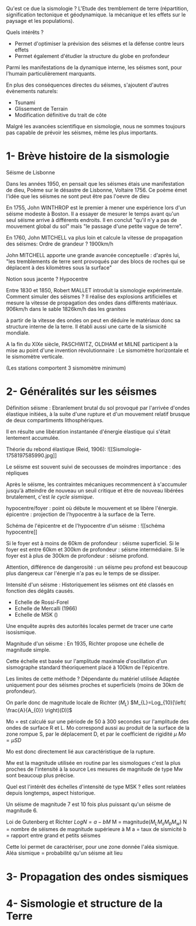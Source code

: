 Qu'est ce due la sismologie ?
L'Etude des tremblement de terre (répartition, signification tectonique et géodynamique. la mécanique et les effets sur le paysage et les populations).

Quels intérêts ?
- Permet d'optimiser la prévision des séismes et la défense contre leurs effets
- Permet également d'étudier la structure du globe en profondeur 

Parmi les manifestations de la dynamique interne, les séismes sont, pour l'humain particulièrement marquants.

En plus des conséquences directes du séismes, s'ajoutent d'autres évènements naturels: 
- Tsunami 
- Glissement de Terrain 
- Modification définitive du trait de côte 

Malgré les avancées scientifique en sismologie, nous ne sommes toujours pas capable de prévoir les séismes, même les plus importants.
# 1- Brève histoire de la sismologie

Séisme de Lisbonne 

Dans les années 1950, en pensait que les séismes étais une manifestation de dieu,
Poème sur le désastre de Lisbonne, Voltaire 1756.
Ce poème émet l'idée que les séismes ne sont peut être pas l'oevre de dieu

En 1755, John WINTHROP est le premier à mener une expérience lors d'un séisme modeste à Boston. Il a essayer de mesurer le temps avant qu'un seul séisme arrive à différents endroits.
Il en conclut "qu'il n'y a pas de mouvement global du sol" mais "le passage d'une petite vague de terre".

En 1760, John MITCHELL va plus loin et calcule la vitesse de propagation des séismes: 
Ordre de grandeur ?
1900km/h 

John MITCHELL apporte une grande avancée conceptuelle : 
d'après lui, "les tremblements de terre sent provoqués par des blocs de roches qui se déplacent à des kilomètres sous la surface"

Notion sous jacente ?
Hypocentre 

Entre 1830 et 1850, Robert MALLET introduit la sismologie expérimentale.
Comment simuler des séismes ?
Il réalise des explosions artificielles et mesure la vitesse de propagation des ondes dans différents matériaux.
906km/h dans le sable 
1826km/h das les granites

à partir de la vitesse des ondes on peut en déduire le matériaux donc sa structure interne de la terre.
Il établi aussi une carte de la sismicité mondiale.

A la fin du XIXe siècle, PASCHWITZ, OLDHAM et MILNE participent à la mise au point d'une invention révolutionnaire : Le sismomètre horizontale et le sismomètre verticale.

(Les stations comportent 3 sismomètre minimum)
# 2- Généralités sur les séismes 

Définition séisme : Ebranlement brutal du sol provoqué par l'arrivée d'ondes élastique initiées, à la suite d'une rupture et d'un mouvement relatif brusque de deux compartiments lithosphériques.

Il en résulte une libération instantanée d'énergie élastique qui s'était lentement accumulée.

Théorie du rebond élastique (Reid, 1906):
![[Sismologie-1758197585990.jpg]]

Le séisme est souvent suivi de secousses de moindres importance : des répliques

Après le séisme, les contraintes mécaniques recommencent à s'accumuler jusqu'à atteindre de nouveau un seuil critique et être de nouveau libérées brutalement, c'est *le cycle sismique*.

hypocentre/foyer : point où débute le mouvement et se libère l'énergie.
épicentre : projection de l'hypocentre à la surface de la Terre.

Schéma de l'épicentre et de l'hypocentre d'un séisme :
![[schéma hypocentre]]



Si le foyer est à moins de 60km de profondeur : séisme superficiel.
Si le foyer est entre 60km et 300km de profondeur : séisme intermédiaire. 
Si le foyer est à plus de 300km de profondeur : séisme profond. 

Attention, différence de dangerosité : un séisme peu profond est beaucoup plus dangereux car l'énergie n'a pas eu le temps de se dissiper. 

Intensité d'un séisme : 
Historiquement les séismes ont été classés en fonction des dégâts causés. 
- Echelle de Rossi-Forel
- Echelle de Mercalli (1966)
- Echelle de MSK ()

Une enquête auprès des autorités locales permet de tracer une carte isosismique.

Magnitude d'un séisme :
En 1935, Richter propose une échelle de magnitude simple.

Cette échelle est basée sur l'amplitude maximale d'oscillation d'un sismographe standard théoriquement placé à 100km de l'épicentre. 

Les limites de cette méthode ?
Dépendante du matériel utilisée
Adaptée uniquement pour des séismes proches et superficiels (moins de 30km de profondeur). 

On parle donc de magnitude locale de Richter ($M_{L}$)
$M_{L}=Log_{10}[\left( \frac{A}{A_{0}} \right)(D)]$ 

Mo = est calculé sur une période de 50 à 300 secondes sur l'amplitude des ondes de surface R et L.
Mo correspond aussi au produit de la surface de la zone rompue S, par le déplacement D, et par le coefficient de rigidité $\mu$
$Mo=\mu SD$

Mo est donc directement lié aux caractéristique de la rupture. 

Mw est la magnitude utilisée en routine par les sismologues 
c'est la plus proches de l'intensité à la source 
Les mesures de magnitude de type Mw sont beaucoup plus précise. 

Quel est l'intérêt des échelles d'intensité de type MSK ?
elles sont relatées depuis longtemps, aspect historique.


Un séisme de magnitude 7 est 10 fois plus puissant qu'un séisme de magnitude 6.

Loi de Gutenberg et Richter 
$Log N=a-bM$
M = magnitude($M_{L}$$M_{s}$$M_{b}$$M_{w}$)
N = nombre de séismes de magnitude supérieure à M
a = taux de sismicité 
b = rapport entre grand et petits séismes 

Cette loi permet de caractériser, pour une zone donnée l'aléa sismique. 
Aléa sismique = probabilité qu'un séisme ait lieu 




# 3- Propagation des ondes sismiques 

# 4- Sismologie et structure de la Terre 

